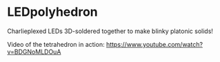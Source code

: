 # LEDpolyhedron
Charlieplexed LEDs 3D-soldered together to make blinky platonic solids!

Video of the tetrahedron in action:
https://www.youtube.com/watch?v=BDGNoMLDOuA
